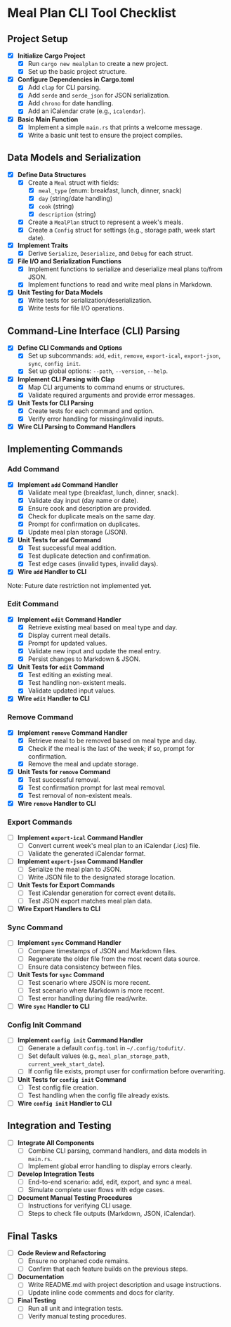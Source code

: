 # Meal Plan CLI Tool Checklist

## Project Setup

- [x] **Initialize Cargo Project**
  - [x] Run `cargo new mealplan` to create a new project.
  - [x] Set up the basic project structure.
- [x] **Configure Dependencies in Cargo.toml**
  - [x] Add `clap` for CLI parsing.
  - [x] Add `serde` and `serde_json` for JSON serialization.
  - [x] Add `chrono` for date handling.
  - [x] Add an iCalendar crate (e.g., `icalendar`).
- [x] **Basic Main Function**
  - [x] Implement a simple `main.rs` that prints a welcome message.
  - [x] Write a basic unit test to ensure the project compiles.

## Data Models and Serialization

- [x] **Define Data Structures**
  - [x] Create a `Meal` struct with fields:
    - [x] `meal_type` (enum: breakfast, lunch, dinner, snack)
    - [x] `day` (string/date handling)
    - [x] `cook` (string)
    - [x] `description` (string)
  - [x] Create a `MealPlan` struct to represent a week's meals.
  - [x] Create a `Config` struct for settings (e.g., storage path, week start date).
- [x] **Implement Traits**
  - [x] Derive `Serialize`, `Deserialize`, and `Debug` for each struct.
- [x] **File I/O and Serialization Functions**
  - [x] Implement functions to serialize and deserialize meal plans to/from JSON.
  - [x] Implement functions to read and write meal plans in Markdown.
- [x] **Unit Testing for Data Models**
  - [x] Write tests for serialization/deserialization.
  - [x] Write tests for file I/O operations.

## Command-Line Interface (CLI) Parsing

- [x] **Define CLI Commands and Options**
  - [x] Set up subcommands: `add`, `edit`, `remove`, `export-ical`, `export-json`, `sync`, `config init`.
  - [x] Set up global options: `--path`, `--version`, `--help`.
- [x] **Implement CLI Parsing with Clap**
  - [x] Map CLI arguments to command enums or structures.
  - [x] Validate required arguments and provide error messages.
- [x] **Unit Tests for CLI Parsing**
  - [x] Create tests for each command and option.
  - [x] Verify error handling for missing/invalid inputs.
- [x] **Wire CLI Parsing to Command Handlers**

## Implementing Commands

### Add Command

- [x] **Implement `add` Command Handler**
  - [x] Validate meal type (breakfast, lunch, dinner, snack).
  - [x] Validate day input (day name or date).
  - [x] Ensure cook and description are provided.
  - [x] Check for duplicate meals on the same day.
  - [x] Prompt for confirmation on duplicates.
  - [x] Update meal plan storage (JSON).
- [x] **Unit Tests for `add` Command**
  - [x] Test successful meal addition.
  - [x] Test duplicate detection and confirmation.
  - [x] Test edge cases (invalid types, invalid days).
- [x] **Wire `add` Handler to CLI**

Note: Future date restriction not implemented yet.

### Edit Command

- [x] **Implement `edit` Command Handler**
  - [x] Retrieve existing meal based on meal type and day.
  - [x] Display current meal details.
  - [x] Prompt for updated values.
  - [x] Validate new input and update the meal entry.
  - [x] Persist changes to Markdown & JSON.
- [x] **Unit Tests for `edit` Command**
  - [x] Test editing an existing meal.
  - [x] Test handling non-existent meals.
  - [x] Validate updated input values.
- [x] **Wire `edit` Handler to CLI**

### Remove Command

- [x] **Implement `remove` Command Handler**
  - [x] Retrieve meal to be removed based on meal type and day.
  - [x] Check if the meal is the last of the week; if so, prompt for confirmation.
  - [x] Remove the meal and update storage.
- [x] **Unit Tests for `remove` Command**
  - [x] Test successful removal.
  - [x] Test confirmation prompt for last meal removal.
  - [x] Test removal of non-existent meals.
- [x] **Wire `remove` Handler to CLI**

### Export Commands

- [ ] **Implement `export-ical` Command Handler**
  - [ ] Convert current week's meal plan to an iCalendar (.ics) file.
  - [ ] Validate the generated iCalendar format.
- [ ] **Implement `export-json` Command Handler**
  - [ ] Serialize the meal plan to JSON.
  - [ ] Write JSON file to the designated storage location.
- [ ] **Unit Tests for Export Commands**
  - [ ] Test iCalendar generation for correct event details.
  - [ ] Test JSON export matches meal plan data.
- [ ] **Wire Export Handlers to CLI**

### Sync Command

- [ ] **Implement `sync` Command Handler**
  - [ ] Compare timestamps of JSON and Markdown files.
  - [ ] Regenerate the older file from the most recent data source.
  - [ ] Ensure data consistency between files.
- [ ] **Unit Tests for `sync` Command**
  - [ ] Test scenario where JSON is more recent.
  - [ ] Test scenario where Markdown is more recent.
  - [ ] Test error handling during file read/write.
- [ ] **Wire `sync` Handler to CLI**

### Config Init Command

- [ ] **Implement `config init` Command Handler**
  - [ ] Generate a default `config.toml` in `~/.config/todufit/`.
  - [ ] Set default values (e.g., `meal_plan_storage_path`, `current_week_start_date`).
  - [ ] If config file exists, prompt user for confirmation before overwriting.
- [ ] **Unit Tests for `config init` Command**
  - [ ] Test config file creation.
  - [ ] Test handling when the config file already exists.
- [ ] **Wire `config init` Handler to CLI**

## Integration and Testing

- [ ] **Integrate All Components**
  - [ ] Combine CLI parsing, command handlers, and data models in `main.rs`.
  - [ ] Implement global error handling to display errors clearly.
- [ ] **Develop Integration Tests**
  - [ ] End-to-end scenario: add, edit, export, and sync a meal.
  - [ ] Simulate complete user flows with edge cases.
- [ ] **Document Manual Testing Procedures**
  - [ ] Instructions for verifying CLI usage.
  - [ ] Steps to check file outputs (Markdown, JSON, iCalendar).

## Final Tasks

- [ ] **Code Review and Refactoring**
  - [ ] Ensure no orphaned code remains.
  - [ ] Confirm that each feature builds on the previous steps.
- [ ] **Documentation**
  - [ ] Write README.md with project description and usage instructions.
  - [ ] Update inline code comments and docs for clarity.
- [ ] **Final Testing**
  - [ ] Run all unit and integration tests.
  - [ ] Verify manual testing procedures.
